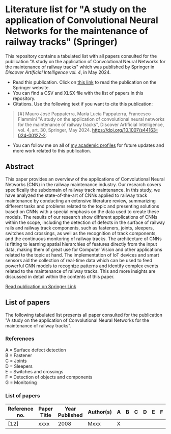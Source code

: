 [PAPER]: https://link.springer.com/article/10.1007/s44163-024-00127-2
[LINKTREE]: https://linktr.ee/pappaterra
# Literature list for "A study on the application of Convolutional Neural Networks for the maintenance of railway tracks" (Springer)
This repository contains a tabulated list with all papers consulted for the publication "A study on the application of Convolutional Neural Networks for the maintenance of railway tracks" which was published by Springer in <i>Discover Artificial Intelligence vol. 4</i>, in May 2024. 

- Read this publication. Click on [this link][PAPER] to read the publication on the Springer website.
- You can find a CSV and XLSX file with the list of papers in this repository.
- Citations. Use the following text if you want to cite this publication:  
> [#] Mauro José Pappaterra, María Lucia Pappaterra, Francesco Flammini "A study on the application of convolutional neural networks for the maintenance of railway tracks", Discover Artificial Intelligence, vol. 4, art. 30, Springer, May 2024. https://doi.org/10.1007/s44163-024-00127-2.
- You can follow me on all of [my academic profiles][LINKTREE] for future updates and more work related to this publication.

## Abstract
This paper provides an overview of the applications of Convolutional Neural Networks (CNN) in the railway maintenance industry. Our research covers specifically the subdomain of railway track maintenance. In this study, we have analyzed the state-of-the-art of CNNs applied to railway track maintenance by conducting an extensive literature review, summarizing different tasks and problems related to the topic and presenting solutions based on CNNs with a special emphasis on the data used to create these models. The results of our research show different applications of CNNs within the scope, including the detection of defects in the surface of railway rails and railway track components, such as fasteners, joints, sleepers, switches and crossings, as well as the recognition of track components, and the continuous monitoring of railway tracks. The architecture of CNNs is fitting to learning spatial hierarchies of features directly from the input data, making them of great use for Computer Vision and other applications related to the topic at hand. The implementation of IoT devices and smart sensors aid the collection of real-time data which can be used to feed powerful CNN models to recognize patterns and identify complex events related to the maintenance of railway tracks. This and more insights are discussed in detail within the contents of this paper.

[Read publication on Springer Link][PAPER]

## List of papers
The following tabulated list presents all paper consulted for the publication "A study on the application of Convolutional Neural Networks for the maintenance of railway tracks". 

### References
A = Surface defect detection  
B = Fastener  
C = Joints  
D = Sleepers  
E = Switches and crossings  
F = Detection of objects and components  
G = Monitoring  

### List of papers
|Reference no.|Paper Title|Year Published|Author(s)|A|B|C|D|E|F|G|
|-------------|-----------|--------------|---------|-|-|-|-|-|-|-|
|[12]|xxxx|2008|Mxxx|X|||||||
